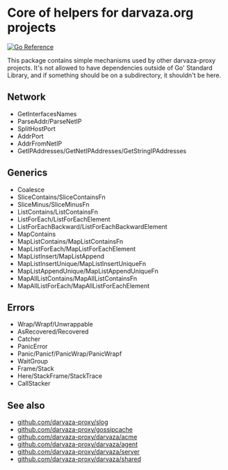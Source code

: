 # Core of helpers for darvaza.org projects

[![Go Reference](https://pkg.go.dev/badge/github.com/darvaza-proxy/core.svg)](https://pkg.go.dev/github.com/darvaza-proxy/core)

This package contains simple mechanisms used by other darvaza-proxy projects.
It's not allowed to have dependencies outside of Go' Standard Library, and if something
should be on a subdirectory, it shouldn't be here.

## Network

* GetInterfacesNames
* ParseAddr/ParseNetIP
* SplitHostPort
* AddrPort
* AddrFromNetIP
* GetIPAddresses/GetNetIPAddresses/GetStringIPAddresses

## Generics

* Coalesce
* SliceContains/SliceContainsFn
* SliceMinus/SliceMinusFn
* ListContains/ListContainsFn
* ListForEach/ListForEachElement
* ListForEachBackward/ListForEachBackwardElement
* MapContains
* MapListContains/MapListContainsFn
* MapListForEach/MapListForEachElement
* MapListInsert/MapListAppend
* MapListInsertUnique/MapListInsertUniqueFn
* MapListAppendUnique/MapListAppendUniqueFn
* MapAllListContains/MapAllListContainsFn
* MapAllListForEach/MapAllListForEachElement

## Errors

* Wrap/Wrapf/Unwrappable
* AsRecovered/Recovered
* Catcher
* PanicError
* Panic/Panicf/PanicWrap/PanicWrapf
* WaitGroup
* Frame/Stack
* Here/StackFrame/StackTrace
* CallStacker

## See also

* [github.com/darvaza-proxy/slog](https://pkg.go.dev/github.com/darvaza-proxy/slog)
* [github.com/darvaza-proxy/gossipcache](https://pkg.go.dev/github.com/darvaza-proxy/gossipcache)
* [github.com/darvaza-proxy/darvaza/acme](https://pkg.go.dev/github.com/darvaza-proxy/darvaza/acme)
* [github.com/darvaza-proxy/darvaza/agent](https://pkg.go.dev/github.com/darvaza-proxy/darvaza/agent)
* [github.com/darvaza-proxy/darvaza/server](https://pkg.go.dev/github.com/darvaza-proxy/darvaza/server)
* [github.com/darvaza-proxy/darvaza/shared](https://pkg.go.dev/github.com/darvaza-proxy/darvaza/shared)
